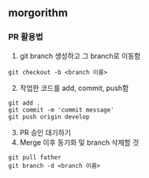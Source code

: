## morgorithm

### PR 활용법
1. git branch 생성하고 그 branch로 이동함
```
git checkout -b <branch 이름>
```
2. 작업한 코드를 add, commit, push함
```
git add .
git commit -m 'commit message'
git push origin develop
```
3. PR 승인 대기하기
4. Merge 이후 동기화 및 branch 삭제할 것
```
git pull father
git branch -d <branch 이름>
```
